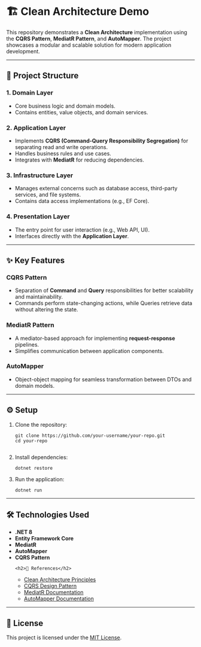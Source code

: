 <h1>🏗️ Clean Architecture Demo</h1>
  <p>This repository demonstrates a <b>Clean Architecture</b> implementation using the <b>CQRS Pattern</b>, <b>MediatR Pattern</b>, and <b>AutoMapper</b>. The project showcases a modular and scalable solution for modern application development.</p>

  <hr>

  <h2>📂 Project Structure</h2>
  <h3>1. Domain Layer</h3>
  <ul>
    <li>Core business logic and domain models.</li>
    <li>Contains entities, value objects, and domain services.</li>
  </ul>

  <h3>2. Application Layer</h3>
  <ul>
    <li>Implements <b>CQRS (Command-Query Responsibility Segregation)</b> for separating read and write operations.</li>
    <li>Handles business rules and use cases.</li>
    <li>Integrates with <b>MediatR</b> for reducing dependencies.</li>
  </ul>

  <h3>3. Infrastructure Layer</h3>
  <ul>
    <li>Manages external concerns such as database access, third-party services, and file systems.</li>
    <li>Contains data access implementations (e.g., EF Core).</li>
  </ul>

  <h3>4. Presentation Layer</h3>
  <ul>
    <li>The entry point for user interaction (e.g., Web API, UI).</li>
    <li>Interfaces directly with the <b>Application Layer</b>.</li>
  </ul>

  <hr>

  <h2>✨ Key Features</h2>
  <h3>CQRS Pattern</h3>
  <ul>
    <li>Separation of <b>Command</b> and <b>Query</b> responsibilities for better scalability and maintainability.</li>
    <li>Commands perform state-changing actions, while Queries retrieve data without altering the state.</li>
  </ul>

  <h3>MediatR Pattern</h3>
  <ul>
    <li>A mediator-based approach for implementing <b>request-response</b> pipelines.</li>
    <li>Simplifies communication between application components.</li>
  </ul>

  <h3>AutoMapper</h3>
  <ul>
    <li>Object-object mapping for seamless transformation between DTOs and domain models.</li>
  </ul>

  <hr>

  <h2>⚙️ Setup</h2>
  <ol>
    <li>Clone the repository:
      <pre><code>git clone https://github.com/your-username/your-repo.git
cd your-repo
      </code></pre>
    </li>
    <li>Install dependencies:
      <pre><code>dotnet restore</code></pre>
    </li>
    <li>Run the application:
      <pre><code>dotnet run</code></pre>
    </li>
  </ol>

  <hr>

  <h2>🛠️ Technologies Used</h2>
  <ul>
    <li><b>.NET 8</b></li>
    <li><b>Entity Framework Core</b></li>
    <li><b>MediatR</b></li>
    <li><b>AutoMapper</b></li>
    <li><b>CQRS Pattern</b></li>


    <h2>📖 References</h2>
<ul>
  <li><a href="https://www.amazon.com/Clean-Architecture-Craftsmans-Software-Structure/dp/0134494164" target="_blank">Clean Architecture Principles</a></li>
  <li><a href="https://martinfowler.com/bliki/CQRS.html" target="_blank">CQRS Design Pattern</a></li>
  <li><a href="https://github.com/jbogard/MediatR" target="_blank">MediatR Documentation</a></li>
  <li><a href="https://docs.automapper.org/en/stable/" target="_blank">AutoMapper Documentation</a></li>
</ul>

  </ul>

  <hr>

  <h2>📜 License</h2>
  <p>This project is licensed under the <a href="LICENSE">MIT License</a>.</p>
